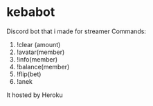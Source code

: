 # kebabot
Discord bot that i made for streamer
Commands:

1) !clear (amount)
2) !avatar(member)
3) !info(member)
4) !balance(member)
5) !flip(bet)
6) !anek

It hosted by Heroku
